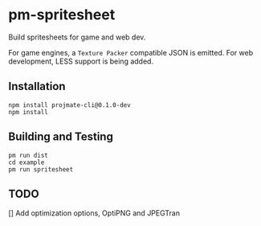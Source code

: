 # pm-spritesheet

Build spritesheets for game and web dev.

For game engines, a `Texture Packer` compatible JSON is emitted.
For web development, LESS support is being added.

## Installation

    npm install projmate-cli@0.1.0-dev
    npm install

## Building and Testing

    pm run dist
    cd example
    pm run spritesheet

## TODO

[] Add optimization options, OptiPNG and JPEGTran

